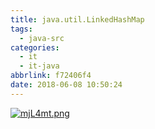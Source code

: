 ```yaml
---
title: java.util.LinkedHashMap
tags:
  - java-src
categories:
  - it
  - it-java
abbrlink: f72406f4
date: 2018-06-08 10:50:24
---
```


[![mjL4mt.png](https://s2.ax1x.com/2019/08/30/mjL4mt.png)](https://imgchr.com/i/mjL4mt)
<!--more--> 
